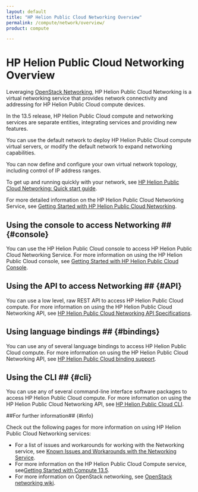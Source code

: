```yaml
---
layout: default
title: "HP Helion Public Cloud Networking Overview"
permalink: /compute/network/overview/
product: compute

---
```

<!--PUBLISHED-->
# HP Helion Public Cloud Networking Overview #

Leveraging [OpenStack Networking](http://www.openstack.org/software/openstack-networking/), HP Helion Public Cloud Networking is a virtual networking service that provides network connectivity and addressing for HP Helion Public Cloud compute devices. 

In the 13.5 release, HP Helion Public Cloud compute and networking services are separate entities, integrating services and providing new features. 

You can use the default network to deploy HP Helion Public Cloud compute virtual servers, or modify the default network to expand networking capabilities.

You can now define and configure your own virtual network topology, including control of IP address ranges.

To get up and running quickly with your network, see [HP Helion Public Cloud Networking: Quick start guide](/compute/network/quick-start).

For more detailed information on the HP Helion Public Cloud Networking Service, see [Getting Started with HP Helion Public Cloud Networking](/compute/network/getting-started).

## Using the console to access Networking ## {#console}

You can use the HP Helion Public Cloud console to access HP Helion Public Cloud Networking Service. For more information on using the HP Helion Public Cloud console, see [Getting Started with HP Helion Public Cloud Console](/hpcloudconsole).


## Using the API to access Networking ## {#API}
 
You can use a low level, raw REST API to access HP Helion Public Cloud compute. For more information on using the HP Helion Public Cloud Networking API, see [HP Helion Public Cloud Networking API Specifications](/api/v13/networking).


## Using language bindings ## {#bindings}

You can use any of several language bindings to access HP Helion Public Cloud compute. For more information on using the HP Helion Public Cloud Networking API, see [HP Helion Public Cloud binding support](/bindings/).

## Using the CLI ## {#cli}

You can use any of several command-line interface software packages to access HP Helion Public Cloud compute. For more information on using the HP Helion Public Cloud Networking API, see [HP Helion Public Cloud CLI](/cli/).


##For further information## {#info} 

Check out the following pages for more information on using HP Helion Public Cloud Networking services:

- For a list of issues and workarounds for working with the Networking service, see [Known Issues and Workarounds with the Networking Service](/compute/known-issues/).
- For more information on the HP Helion Public Cloud Compute service, see[Getting Started with Compute 13.5](https://community.hpcloud.com/article/getting-started-compute-135).
- For more information on OpenStack networking, see [OpenStack networking wiki](https://wiki.openstack.org/wiki/Quantum).
